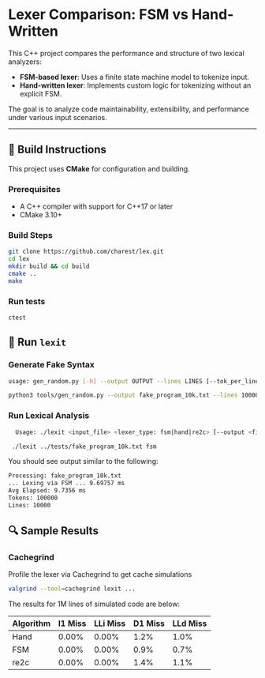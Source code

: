 # Lexer Comparison: FSM vs Hand-Written

This C++ project compares the performance and structure of two lexical analyzers:

- **FSM-based lexer**: Uses a finite state machine model to tokenize input.
- **Hand-written lexer**: Implements custom logic for tokenizing without an explicit FSM.

The goal is to analyze code maintainability, extensibility, and performance under various input scenarios.

---

## 🔧 Build Instructions

This project uses **CMake** for configuration and building.

### Prerequisites

- A C++ compiler with support for C++17 or later
- CMake 3.10+

### Build Steps

```bash
git clone https://github.com/charest/lex.git
cd lex
mkdir build && cd build
cmake ..
make
```

### Run tests
```bash
ctest
```

## 🏃 Run ```lexit```

### Generate Fake Syntax
```bash
usage: gen_random.py [-h] --output OUTPUT --lines LINES [--tok_per_line TOK_PER_LINE]

python3 tools/gen_random.py --output fake_program_10k.txt --lines 10000
```

### Run Lexical Analysis
```bash
  Usage: ./lexit <input_file> <lexer_type: fsm|hand|re2c> [--output <file>] [--iters 5]

 ./lexit ../tests/fake_program_10k.txt fsm
```
You should see output similar to the following:
```bash
Processing: fake_program_10k.txt
... Lexing via FSM ... 9.69757 ms
Avg Elapsed: 9.7356 ms
Tokens: 100000
Lines: 10000
```

## 🔍 Sample Results


[](bench.png)

### Cachegrind

Profile the lexer via Cachegrind to get cache simulations
```bash
valgrind --tool=cachegrind lexit ...
```

The results for 1M lines of simulated code are below: 

| Algorithm | I1 Miss | LLi Miss | D1 Miss | LLd Miss |
| ---- | ----- | ----- | ---- | ---- |
| Hand | 0.00% | 0.00% | 1.2% | 1.0% |
| FSM  | 0.00% | 0.00% | 0.9% | 0.7% |
| re2c | 0.00% | 0.00% | 1.4% | 1.1% |
